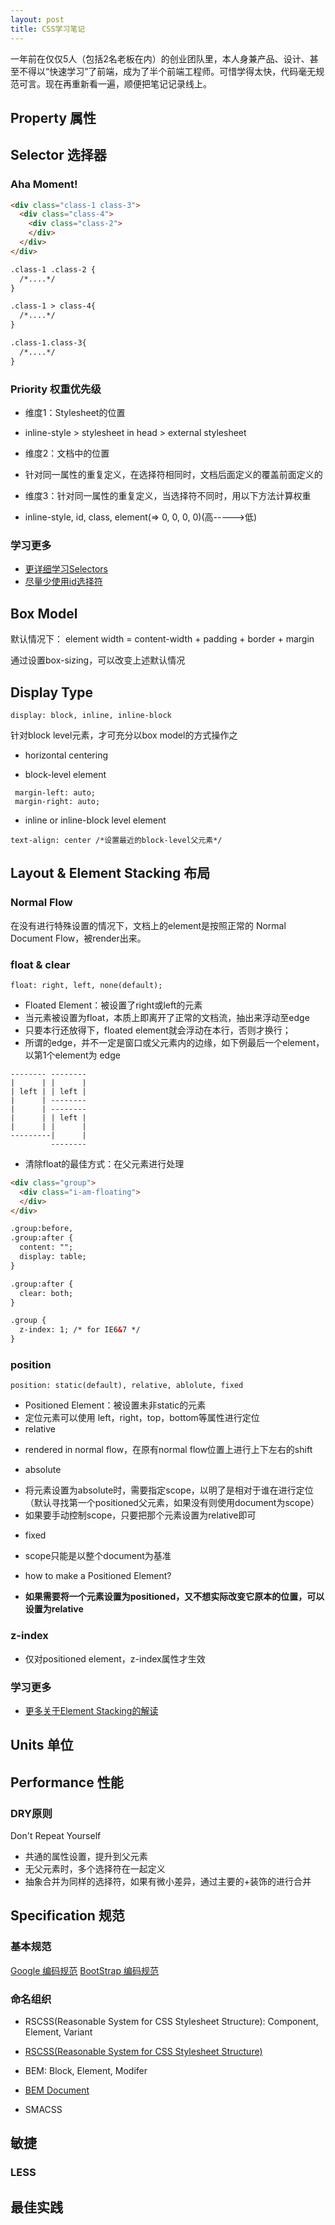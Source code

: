 ```yaml
---
layout: post
title: CSS学习笔记
---
```


一年前在仅仅5人（包括2名老板在内）的创业团队里，本人身兼产品、设计、甚至不得以“快速学习”了前端，成为了半个前端工程师。可惜学得太快，代码毫无规范可言。现在再重新看一遍，顺便把笔记记录线上。

## Property 属性

## Selector 选择器

### Aha Moment!

```html
<div class="class-1 class-3">
  <div class="class-4">
    <div class="class-2">
    </div>
  </div>
</div>

.class-1 .class-2 {
  /*....*/
}

.class-1 > class-4{
  /*....*/
}

.class-1.class-3{
  /*....*/
}
```


### Priority 权重优先级


- 维度1：Stylesheet的位置
 + inline-style > stylesheet in head > external stylesheet
- 维度2：文档中的位置
 + 针对同一属性的重复定义，在选择符相同时，文档后面定义的覆盖前面定义的
- 维度3：针对同一属性的重复定义，当选择符不同时，用以下方法计算权重
 + inline-style, id, class, element(=> 0, 0, 0, 0)(高----->低)

### 学习更多
- [更详细学习Selectors](http://www.smashingmagazine.com/2009/08/17/taming-advanced-css-selectors/)
- [尽量少使用id选择符](http://oli.jp/2011/ids/)


## Box Model

默认情况下：
    element width = content-width + padding + border + margin

通过设置box-sizing，可以改变上述默认情况

## Display Type

    display: block, inline, inline-block


针对block level元素，才可充分以box model的方式操作之

- horizontal centering
 + block-level element
```
 margin-left: auto;
 margin-right: auto;
```
 + inline or inline-block level element
```
text-align: center /*设置最近的block-level父元素*/
```


## Layout & Element Stacking 布局

### Normal Flow
在没有进行特殊设置的情况下，文档上的element是按照正常的 Normal Document Flow，被render出来。


### float & clear

    float: right, left, none(default);

- Floated Element：被设置了right或left的元素
- 当元素被设置为float，本质上即离开了正常的文档流，抽出来浮动至edge
- 只要本行还放得下，floated element就会浮动在本行，否则才换行；
- 所谓的edge，并不一定是窗口或父元素内的边缘，如下例最后一个element，以第1个element为 edge
```
-------- --------
|      | |      |
| left | | left |
|      | --------
|      | --------
|      | | left |
|      | |      |
---------|      |
         --------

```

- 清除float的最佳方式：在父元素进行处理
```html
<div class="group">
  <div class="i-am-floating">
  </div>
</div>

.group:before,
.group:after {
  content: "";
  display: table;
}

.group:after {
  clear: both;
}

.group {
  z-index: 1; /* for IE6&7 */
}
```

### position

    position: static(default), relative, ablolute, fixed

- Positioned Element：被设置未非static的元素
- 定位元素可以使用 left，right，top，bottom等属性进行定位
- relative
 + rendered in normal flow，在原有normal flow位置上进行上下左右的shift
- absolute
 + 将元素设置为absolute时，需要指定scope，以明了是相对于谁在进行定位（默认寻找第一个positioned父元素，如果没有则使用document为scope）
 + 如果要手动控制scope，只要把那个元素设置为relative即可
- fixed
 + scope只能是以整个document为基准
- how to make a Positioned Element?
 + <b>如果需要将一个元素设置为positioned，又不想实际改变它原本的位置，可以设置为relative</b>

### z-index
- 仅对positioned element，z-index属性才生效


### 学习更多

- [更多关于Element Stacking的解读](https://developer.mozilla.org/en-US/docs/Web/CSS/CSS_Positioning/Understanding_z_index)


## Units 单位

## Performance 性能

### DRY原则

Don't Repeat Yourself
- 共通的属性设置，提升到父元素
- 无父元素时，多个选择符在一起定义
- 抽象合并为同样的选择符，如果有微小差异，通过主要的+装饰的进行合并



## Specification 规范
### 基本规范
[Google 编码规范](https://google.github.io/styleguide/htmlcssguide.xml)
[BootStrap 编码规范](http://codeguide.bootcss.com/)

### 命名组织

- RSCSS(Reasonable System for CSS Stylesheet Structure): Component, Element, Variant
 + [RSCSS(Reasonable System for CSS Stylesheet Structure)](http://zhibimo.com/read/Ashu/front-end-style-guide/css/structure.html)
- BEM: Block, Element, Modifer
 + [BEM Document](https://en.bem.info/methodology/quick-start/)
- SMACSS

## 敏捷
### LESS


## 最佳实践


